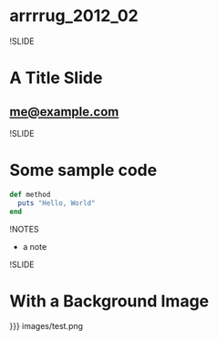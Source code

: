 # arrrrug_2012_02

!SLIDE

# A Title Slide

## me@example.com

!SLIDE

# Some sample code

``` ruby
def method
  puts "Hello, World"
end
```

!NOTES

 * a note

!SLIDE

# With a Background Image

}}} images/test.png